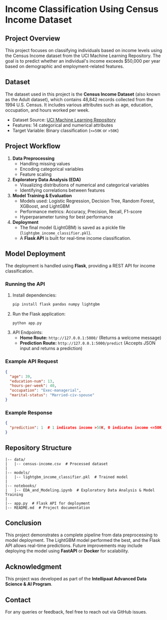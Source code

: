 # Income Classification Using Census Income Dataset

## Project Overview
This project focuses on classifying individuals based on income levels using the Census Income dataset from the UCI Machine Learning Repository. The goal is to predict whether an individual's income exceeds $50,000 per year based on demographic and employment-related features.

## Dataset
The dataset used in this project is the **Census Income Dataset** (also known as the Adult dataset), which contains 48,842 records collected from the 1994 U.S. Census. It includes various attributes such as age, education, occupation, and hours worked per week.

- Dataset Source: [UCI Machine Learning Repository](https://archive.ics.uci.edu/ml/datasets/census+income)
- Features: 14 categorical and numerical attributes
- Target Variable: Binary classification (`<=50K` or `>50K`)

## Project Workflow
1. **Data Preprocessing**
   - Handling missing values
   - Encoding categorical variables
   - Feature scaling
2. **Exploratory Data Analysis (EDA)**
   - Visualizing distributions of numerical and categorical variables
   - Identifying correlations between features
3. **Model Training & Evaluation**
   - Models used: Logistic Regression, Decision Tree, Random Forest, XGBoost, and LightGBM
   - Performance metrics: Accuracy, Precision, Recall, F1-score
   - Hyperparameter tuning for best performance
4. **Deployment**
   - The final model (LightGBM) is saved as a pickle file (`lightgbm_income_classifier.pkl`).
   - A **Flask API** is built for real-time income classification.

## Model Deployment
The deployment is handled using **Flask**, providing a REST API for income classification.

### Running the API
1. Install dependencies:
   ```bash
   pip install flask pandas numpy lightgbm
   ```
2. Run the Flask application:
   ```bash
   python app.py
   ```
3. API Endpoints:
   - **Home Route:** `http://127.0.0.1:5000/` (Returns a welcome message)
   - **Prediction Route:** `http://127.0.0.1:5000/predict` (Accepts JSON input and returns a prediction)

### Example API Request
```json
{
  "age": 39,
  "education-num": 13,
  "hours-per-week": 40,
  "occupation": "Exec-managerial",
  "marital-status": "Married-civ-spouse"
}
```

### Example Response
```json
{
  "prediction": 1  # 1 indicates income >50K, 0 indicates income <=50K
}
```

## Repository Structure
```
|-- data/
|   |-- census-income.csv  # Processed dataset
|
|-- models/
|   |-- lightgbm_income_classifier.pkl  # Trained model
|
|-- notebooks/
|   |-- EDA_and_Modeling.ipynb  # Exploratory Data Analysis & Model Training
|
|-- app.py  # Flask API for deployment
|-- README.md  # Project documentation
```

## Conclusion
This project demonstrates a complete pipeline from data preprocessing to model deployment. The LightGBM model performed the best, and the Flask API allows real-time predictions. Future improvements may include deploying the model using **FastAPI** or **Docker** for scalability.

## Acknowledgment
This project was developed as part of the **Intellipaat Advanced Data Science & AI Program**.

## Contact
For any queries or feedback, feel free to reach out via GitHub issues.

